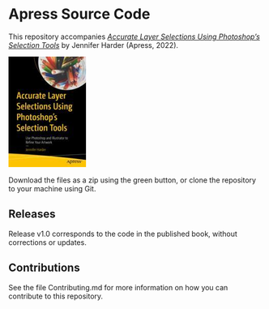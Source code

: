 # Apress Source Code

This repository accompanies [*Accurate Layer Selections Using Photoshop’s Selection Tools*](https://link.springer.com/book/10.1007/978-1-4842-7493-4) by Jennifer Harder (Apress, 2022).

[comment]: #cover
![Cover image](978-1-4842-7492-7.jpg)

Download the files as a zip using the green button, or clone the repository to your machine using Git.

## Releases

Release v1.0 corresponds to the code in the published book, without corrections or updates.

## Contributions

See the file Contributing.md for more information on how you can contribute to this repository.